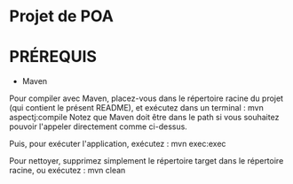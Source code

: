 # Projet de POA

# PRÉREQUIS

- Maven

Pour compiler avec Maven, placez-vous dans le répertoire racine du projet (qui contient le présent README), et exécutez dans un terminal :
mvn aspectj:compile
Notez que Maven doit être dans le path si vous souhaitez pouvoir l'appeler directement comme ci-dessus.

Puis, pour exécuter l'application, exécutez :
mvn exec:exec

Pour nettoyer, supprimez simplement le répertoire target dans le répertoire racine, ou exécutez :
mvn clean
